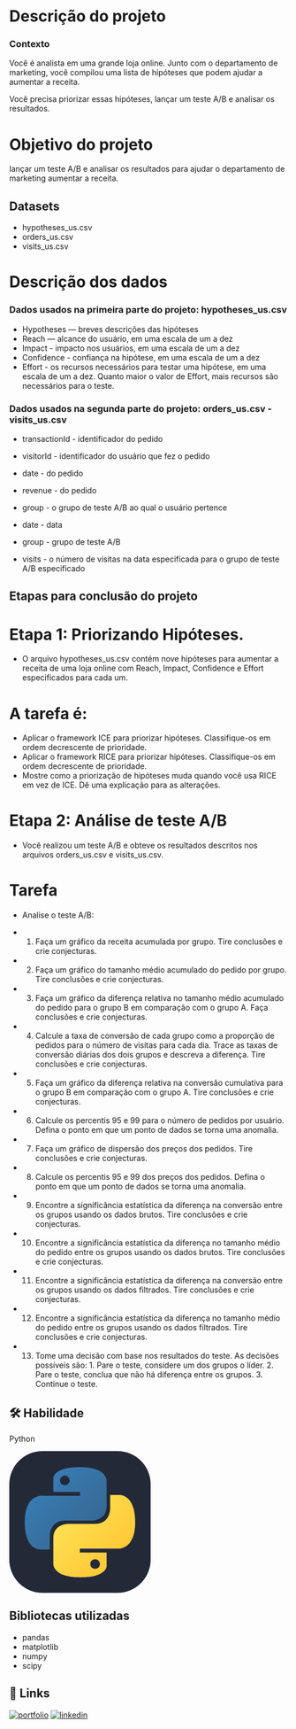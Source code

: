 # Descrição do projeto
### Contexto
Você é analista em uma grande loja online. Junto com o departamento de marketing, você compilou uma lista de hipóteses que podem ajudar a aumentar a receita.

Você precisa priorizar essas hipóteses, lançar um teste A/B e analisar os resultados.

# Objetivo do projeto
lançar um teste A/B e analisar os resultados para ajudar o departamento de marketing aumentar a receita.


## Datasets
- hypotheses_us.csv
- orders_us.csv
- visits_us.csv

# Descrição dos dados
### Dados usados na primeira parte do projeto: hypotheses_us.csv

- Hypotheses — breves descrições das hipóteses
- Reach —  alcance do usuário, em uma escala de um a dez
- Impact -  impacto nos usuários, em uma escala de um a dez
- Confidence - confiança na hipótese, em uma escala de um a dez
- Effort - os recursos necessários para testar uma hipótese, em uma escala de um a dez. Quanto maior o valor de Effort, mais recursos são necessários para o teste.

### Dados usados na segunda parte do projeto: orders_us.csv - visits_us.csv

- transactionId -  identificador do pedido
- visitorId -  identificador do usuário que fez o pedido
- date -  do pedido
- revenue -  do pedido
- group  - o grupo de teste A/B ao qual o usuário pertence

- date - data
- group - grupo de teste A/B
- visits - o número de visitas na data especificada para o grupo de teste A/B especificado

## Etapas para conclusão do projeto

# Etapa 1: Priorizando Hipóteses.
* O arquivo hypotheses_us.csv contém nove hipóteses para aumentar a receita de uma loja online com Reach, Impact, Confidence e Effort especificados para cada um.
# A tarefa é:
* Aplicar o framework ICE para priorizar hipóteses. Classifique-os em ordem decrescente de prioridade.
* Aplicar o framework RICE para priorizar hipóteses. Classifique-os em ordem decrescente de prioridade.
* Mostre como a priorização de hipóteses muda quando você usa RICE em vez de ICE. Dê uma explicação para as alterações.

# Etapa 2: Análise de teste A/B
* Você realizou um teste A/B e obteve os resultados descritos nos arquivos orders_us.csv e visits_us.csv.

# Tarefa

* Analise o teste A/B:

- 1. Faça um gráfico da receita acumulada por grupo. Tire conclusões e crie conjecturas.
- 2. Faça um gráfico do tamanho médio acumulado do pedido por grupo. Tire conclusões e crie conjecturas.
- 3. Faça um gráfico da diferença relativa no tamanho médio acumulado do pedido para o grupo B em comparação com o grupo A. Faça conclusões e crie conjecturas.
- 4. Calcule a taxa de conversão de cada grupo como a proporção de pedidos para o número de visitas para cada dia. Trace as taxas de conversão diárias dos dois grupos e descreva a diferença. Tire conclusões e crie conjecturas.
- 5. Faça um gráfico da diferença relativa na conversão cumulativa para o grupo B em comparação com o grupo A. Tire conclusões e crie conjecturas.
- 6. Calcule os percentis 95 e 99 para o número de pedidos por usuário. Defina o ponto em que um ponto de dados se torna uma anomalia.
- 7. Faça um gráfico de dispersão dos preços dos pedidos. Tire conclusões e crie conjecturas.
- 8. Calcule os percentis 95 e 99 dos preços dos pedidos. Defina o ponto em que um ponto de dados se torna uma anomalia.
- 9. Encontre a significância estatística da diferença na conversão entre os grupos usando os dados brutos. Tire conclusões e crie conjecturas.
- 10. Encontre a significância estatística da diferença no tamanho médio do pedido entre os grupos usando os dados brutos. Tire conclusões e crie conjecturas.
- 11. Encontre a significância estatística da diferença na conversão entre os grupos usando os dados filtrados. Tire conclusões e crie conjecturas.
- 12. Encontre a significância estatística da diferença no tamanho médio do pedido entre os grupos usando os dados filtrados. Tire conclusões e crie conjecturas.
- 13. Tome uma decisão com base nos resultados do teste. As decisões possíveis são: 1. Pare o teste, considere um dos grupos o líder. 2. Pare o teste, conclua que não há diferença entre os grupos. 3. Continue o teste.



## 🛠 Habilidade
Python


<svg xmlns="http://www.w3.org/2000/svg" width="256" height="256" fill="none" viewBox="0 0 256 256"><rect width="256" height="256" fill="#242938" rx="60"/><path fill="url(#paint0_linear_2_47)" d="M127.279 29C76.5066 29 79.6772 51.018 79.6772 51.018L79.7338 73.8284H128.185V80.6772H60.4893C60.4893 80.6772 28 76.9926 28 128.222C28 179.452 56.3573 177.636 56.3573 177.636H73.2812V153.863C73.2812 153.863 72.369 125.506 101.186 125.506H149.24C149.24 125.506 176.239 125.942 176.239 99.4123V55.5461C176.239 55.5461 180.338 29 127.279 29ZM100.563 44.339C105.384 44.339 109.28 48.2351 109.28 53.0556C109.28 57.8761 105.384 61.7723 100.563 61.7723C95.7426 61.7723 91.8465 57.8761 91.8465 53.0556C91.8465 48.2351 95.7426 44.339 100.563 44.339Z"/><path fill="url(#paint1_linear_2_47)" d="M128.721 227.958C179.493 227.958 176.323 205.941 176.323 205.941L176.266 183.13H127.815V176.281H195.511C195.511 176.281 228 179.966 228 128.736C228 77.5062 199.643 79.323 199.643 79.323H182.719V103.096C182.719 103.096 183.631 131.453 154.814 131.453H106.76C106.76 131.453 79.7607 131.016 79.7607 157.546V201.412C79.7607 201.412 75.6615 227.958 128.721 227.958ZM155.437 212.619C150.616 212.619 146.72 208.723 146.72 203.903C146.72 199.082 150.616 195.186 155.437 195.186C160.257 195.186 164.154 199.082 164.154 203.903C164.154 208.723 160.257 212.619 155.437 212.619Z"/><defs><linearGradient id="paint0_linear_2_47" x1="47.22" x2="146.333" y1="46.896" y2="145.02" gradientUnits="userSpaceOnUse"><stop stop-color="#387EB8"/><stop offset="1" stop-color="#366994"/></linearGradient><linearGradient id="paint1_linear_2_47" x1="108.056" x2="214.492" y1="109.905" y2="210.522" gradientUnits="userSpaceOnUse"><stop stop-color="#FFE052"/><stop offset="1" stop-color="#FFC331"/></linearGradient></defs></svg>




## Bibliotecas utilizadas
- pandas 
- matplotlib
- numpy
- scipy

## 🔗 Links
[![portfolio](https://img.shields.io/badge/my_portfolio-000?style=for-the-badge&logo=ko-fi&logoColor=white)](https://github.com/Oliverrafael
)
[![linkedin](https://img.shields.io/badge/linkedin-0A66C2?style=for-the-badge&logo=linkedin&logoColor=white)](https://www.linkedin.com/in/rafael-oliveira-528400335/
)